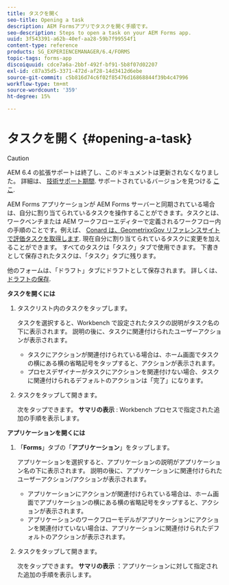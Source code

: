 ```yaml
---
title: タスクを開く
seo-title: Opening a task
description: AEM Formsアプリでタスクを開く手順です。
seo-description: Steps to open a task on your AEM Forms app.
uuid: 3f543391-a62b-40ef-aa28-59b7f99554f1
content-type: reference
products: SG_EXPERIENCEMANAGER/6.4/FORMS
topic-tags: forms-app
discoiquuid: cdce7a6a-2bbf-492f-bf91-5b8f07d02207
exl-id: c87a35d5-3371-472d-af28-14d3412d6ebe
source-git-commit: c5b816d74c6f02f85476d16868844f39b4c47996
workflow-type: tm+mt
source-wordcount: '359'
ht-degree: 15%

---
```


# タスクを開く {#opening-a-task}

>[!CAUTION]
>
>AEM 6.4 の拡張サポートは終了し、このドキュメントは更新されなくなりました。 詳細は、 [技術サポート期間](https://helpx.adobe.com/jp/support/programs/eol-matrix.html). サポートされているバージョンを見つける [ここ](https://experienceleague.adobe.com/docs/?lang=ja).

AEM Forms アプリケーションが AEM Forms サーバーと同期されている場合は、自分に割り当てられているタスクを操作することができます。タスクとは、ワークベンチまたは AEM ワークフローエディターで定義されるワークフロー内の手順のことです。例えば、 [Conard は、GeometrixxGov リファレンスサイトで評価タスクを取得します](/help/forms/using/gov-reference-site-walkthrough.md#conard-assessment-task). 現在自分に割り当てられているタスクに変更を加えることができます。 すべてのタスクは「タスク」タブで使用できます。 下書きとして保存されたタスクは、「タスク」タブに残ります。

他のフォームは、「ドラフト」タブにドラフトとして保存されます。 詳しくは、 [ドラフトの保存](/help/forms/using/save-as-draft.md).

**タスクを開くには**

1. タスクリスト内のタスクをタップします。

   タスクを選択すると、Workbench で設定されたタスクの説明がタスク名の下に表示されます。 説明の後に、タスクに関連付けられたユーザーアクションが表示されます。

   * タスクにアクションが関連付けられている場合は、ホーム画面でタスクの横にある横の省略記号をタップすると、アクションが表示されます。
   * プロセスデザイナーがタスクにアクションを関連付けない場合、タスクに関連付けられるデフォルトのアクションは「完了」になります。

1. タスクをタップして開きます。

   次をタップできます。 **サマリの表示** : Workbench プロセスで指定された追加の手順を表示します。

**アプリケーションを開くには**

1. 「**Forms**」タブの「**アプリケーション**」をタップします。

   アプリケーションを選択すると、アプリケーションの説明がアプリケーション名の下に表示されます。 説明の後に、アプリケーションに関連付けられたユーザーアクション/アクションが表示されます。

   * アプリケーションにアクションが関連付けられている場合は、ホーム画面でアプリケーションの横にある横の省略記号をタップすると、アクションが表示されます。
   * アプリケーションのワークフローモデルがアプリケーションにアクションを関連付けていない場合は、アプリケーションに関連付けられたデフォルトのアクションが表示されます。

1. タスクをタップして開きます。

   次をタップできます。 **サマリの表示** ：アプリケーションに対して指定された追加の手順を表示します。
